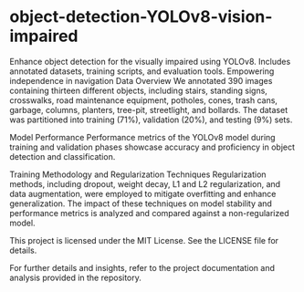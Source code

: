 # object-detection-YOLOv8-vision-impaired
Enhance object detection for the visually impaired using YOLOv8. Includes annotated datasets, training scripts, and evaluation tools. Empowering independence in navigation
Data Overview
We annotated 390 images containing thirteen different objects, including stairs, standing signs, crosswalks, road maintenance equipment, potholes, cones, trash cans, garbage, columns, planters, tree-pit, streetlight, and bollards. The dataset was partitioned into training (71%), validation (20%), and testing (9%) sets.

Model Performance
Performance metrics of the YOLOv8 model during training and validation phases showcase accuracy and proficiency in object detection and classification.

Training Methodology and Regularization Techniques
Regularization methods, including dropout, weight decay, L1 and L2 regularization, and data augmentation, were employed to mitigate overfitting and enhance generalization. The impact of these techniques on model stability and performance metrics is analyzed and compared against a non-regularized model.


This project is licensed under the MIT License. See the LICENSE file for details.

For further details and insights, refer to the project documentation and analysis provided in the repository.
